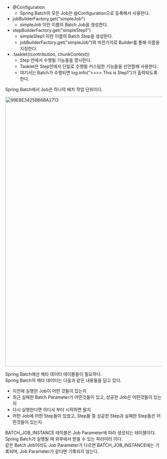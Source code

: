 - @Configuration
    - Spring Batch의 모든 Job은 @Configuration으로 등록해서 사용한다.
- jobBuilderFactory.get("simpleJob")
    - simpleJob 이란 이름의 Batch Job을 생성한다.
- stepBuilderFactory.get("simpleStep1")
    - simpleStep1 이란 이름의 Batch Step을 생성한다.
    - jobBuilderFactory.get("simpleJob")와 마찬가지로 Builder를 통해 이름을 지정한다.
- .tasklet((contribution, chunkContext)) 
    - Step 안에서 수행될 기능들을 명시한다.
    - Tasklet은 Step안에서 단일로 수행될 커스텀한 기능들을 선언할때 사용한다.
    - 여기서는 Batch가 수행되면 log.info(">>>> This is Step1")가 출력되도록 한다.
   
Spring Batch에서 Job은 하나의 배치 작업 단위이다.   

<img width="866" alt="99E8E3425B66BA2713" src="https://user-images.githubusercontent.com/76119021/186567313-9d667ba4-3ce1-4e70-8722-fe89b54e4816.png">

Spring Batch에선 메타 데이터 테이블들이 필요하다.   
Spring Batch의 메타 데이터는 다음과 같은 내용들을 담고 있다.
- 이전에 실행한 Job이 어떤 것들이 있는지
- 최근 실패한 Batch Parameter가 어떤것들이 있고, 성공한 Job은 어떤것들이 있는지
- 다시 실행한다면 어디서 부터 시작하면 될지
- 어떤 Job에 어떤 Step들이 있었고, Step들 중 성공한 Step과 실패한 Step들은 어떤것들이 있는지 
   
BATCH_JOB_INSTANCE 테이블은 Job Parameter에 따라 생성되는 테이블이다. Spring Batch가 실행될 때 외부에서 받을 수 있는 파라미터 이다.   
같은 Batch Job이라도 Job Parameter가 다르면 BATCH_JOB_INSTANCE에는 기록되며, Job Parameter가 같다면 기록되지 않는다.

